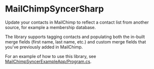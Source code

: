 # MailChimpSyncerSharp

Update your contacts in MailChimp to reflect a contact list from another source, for example a membership database.

The library supports tagging contacts and populating both the in-built merge fields (first name, last name, etc.) and custom merge fields that you've previously added in MailChimp.

For an example of how to use this library, see [MailChimpSyncerExampleApp/Program.cs](MailChimpSyncerExampleApp/Program.cs).

